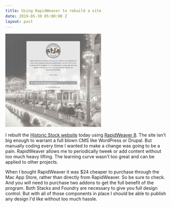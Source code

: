 ```yaml
---
title: Using RapidWeaver to rebuild a site
date: 2019-05-30 05:00:00 Z
layout: post
---
```


[![](/assets/images/download-300x293.png)](https://historicstock.com)

I rebuilt the [Historic Stock website](https://historicstock.com) today using [RapidWeaver 8](https://www.realmacsoftware.com/rapidweaver/). The site isn't big enough to warrant a full blown CMS like WordPress or Drupal. But manually coding every time I wanted to make a change was going to be a pain. RapidWeaver allows me to periodically tweek or add content without too much heavy lifting. The learning curve wasn't too great and can be applied to other projects.

When I bought RapidWeaver it was $24 cheaper to purchase through the Mac App Store, rather than directly from RapidWeaver. So be sure to check. And you will need to purchase two addons to get the full benefit of the program. Both Stacks and Foundry are necessary to give you full design control. But with all of those components in place I should be able to publish any design I'd like without too much hassle.
